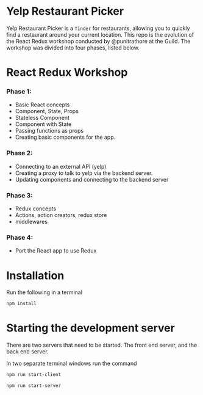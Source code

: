 # Yelp Restaurant Picker
Yelp Restaurant Picker is a `Tinder` for restaurants, allowing you to quickly find a restaurant around your current location. This repo is the evolution of the React Redux workshop conducted by @punitrathore at the Guild. The workshop was divided into four phases, listed below.

# React Redux Workshop

### Phase 1:
  - Basic React concepts
  - Component, State, Props
  - Stateless Component
  - Component with State
  - Passing functions as props
  - Creating basic components for the app.

### Phase 2:
  - Connecting to an external API (yelp)
  - Creating a proxy to talk to yelp via the backend server.
  - Updating components and connecting to the backend server

### Phase 3:
  - Redux concepts
  - Actions, action creators, redux store
  - middlewares
 
### Phase 4:
  - Port the React app to use Redux


# Installation

Run the following in a terminal
```bash
npm install
```

# Starting the development server

There are two servers that need to be started. The front end server, and the back end server.

In two separate terminal windows run the command

```bash
npm run start-client
```

```bash
npm run start-server
```
